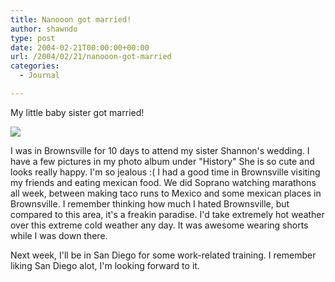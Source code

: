 ```yaml
---
title: Nanooon got married!
author: shawndo
type: post
date: 2004-02-21T00:00:00+00:00
url: /2004/02/21/nanooon-got-married
categories:
  - Journal

---
```

My little baby sister got married!  

![](/images/2004/02/20040221-nanoon_married.jpg)

I was in Brownsville for 10 days to attend my sister Shannon's wedding. I have a few pictures in my photo album under "History" She is so cute and looks really happy. I'm so jealous :( I had a good time in Brownsville visiting my friends and eating mexican food. We did Soprano watching marathons all week, between making taco runs to Mexico and some mexican places in Brownsville. I remember thinking how much I hated Brownsville, but compared to this area, it's a freakin paradise. I'd take extremely hot weather over this extreme cold weather any day. It was awesome wearing shorts while I was down there.  

Next week, I'll be in San Diego for some work-related training. I remember liking San Diego alot, I'm looking forward to it.